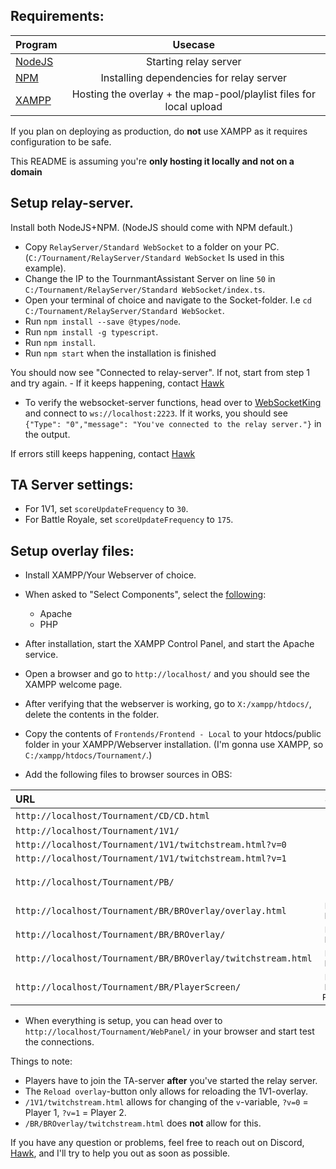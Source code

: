 ## Requirements:
| Program | Usecase  |
| :--- | :---: |
| [NodeJS](https://nodejs.org/en/download/) | Starting relay server |
| [NPM](https://docs.npmjs.com/downloading-and-installing-node-js-and-npm) | Installing dependencies for relay server |
| [XAMPP](https://www.apachefriends.org/download.html) | Hosting the overlay + the map-pool/playlist files for local upload |

If you plan on deploying as production, do **not** use XAMPP as it requires configuration to be safe. 

This README is assuming you're **only hosting it locally and not on a domain**

## Setup relay-server.
Install both NodeJS+NPM. (NodeJS should come with NPM default.)

- Copy `RelayServer/Standard WebSocket` to a folder on your PC. (`C:/Tournament/RelayServer/Standard WebSocket` Is used in this example).
- Change the IP to the TournmantAssistant Server on line `50` in `C:/Tournament/RelayServer/Standard WebSocket/index.ts`.
- Open your terminal of choice and navigate to the Socket-folder. I.e `cd C:/Tournament/RelayServer/Standard WebSocket`.
- Run `npm install --save @types/node`.
- Run `npm install -g typescript`.
- Run `npm install`.
- Run `npm start` when the installation is finished

You should now see "Connected to relay-server". If not, start from step 1 and try again. - If it keeps happening, contact [Hawk](https://discordapp.com/users/592779895084679188)
- To verify the websocket-server functions, head over to [WebSocketKing](https://websocketking.com/) and connect to `ws://localhost:2223`.
If it works, you should see `{"Type": "0","message": "You've connected to the relay server."}` in the output.

If errors still keeps happening, contact [Hawk](https://discordapp.com/users/592779895084679188)

## TA Server settings:
- For 1V1, set `scoreUpdateFrequency` to `30`.
- For Battle Royale, set `scoreUpdateFrequency` to `175`.

## Setup overlay files:
- Install XAMPP/Your Webserver of choice.
- When asked to "Select Components", select the [following](https://i.imgur.com/eoPJIA9.png): 
    - Apache
    - PHP

- After installation, start the XAMPP Control Panel, and start the Apache service.
- Open a browser and go to `http://localhost/` and you should see the XAMPP welcome page.
- After verifying that the webserver is working, go to `X:/xampp/htdocs/`, delete the contents in the folder.
- Copy the contents of `Frontends/Frontend - Local` to your htdocs/public folder in your XAMPP/Webserver installation. (I'm gonna use XAMPP, so `C:/xampp/htdocs/Tournament/`.)

- Add the following files to browser sources in OBS:

| URL | Scene  | Order | Resolution |
| :--- | :---: | :---: | :---: |
| `http://localhost/Tournament/CD/CD.html` | `CD` | - | `1920x1080`|
| `http://localhost/Tournament/1V1/` | `1V1` | `Top` | `1920x1080`|
| `http://localhost/Tournament/1V1/twitchstream.html?v=0` | `1V1` | `Bottom` | `1920x1080` |
| `http://localhost/Tournament/1V1/twitchstream.html?v=1` | `1V1` | `Bottom` | `1920x1080` |
| `http://localhost/Tournament/PB/` | `Picks and Bans` | `Top` | `1920x1080` |
| `http://localhost/Tournament/BR/BROverlay/overlay.html` | `Battle Royale` | `Top` | `2560x1140` |
| `http://localhost/Tournament/BR/BROverlay/` | `Battle Royale` | `Bottom` | `1920x1080` |
| `http://localhost/Tournament/BR/BROverlay/twitchstream.html` | `Battle Royale` | `Bottom` | `1920x1080` |
| `http://localhost/Tournament/BR/PlayerScreen/` | `Battle Royale Players` | `Top` | `1920x1080` |

- When everything is setup, you can head over to `http://localhost/Tournament/WebPanel/` in your browser and start test the connections.

Things to note:
- Players have to join the TA-server **after** you've started the relay server. 
- The `Reload overlay`-button only allows for reloading the 1V1-overlay.
- `/1V1/twitchstream.html` allows for changing of the `v`-variable, `?v=0` = Player 1, `?v=1` = Player 2.
- `/BR/BROverlay/twitchstream.html` does **not** allow for this.

If you have any question or problems, feel free to reach out on Discord, [Hawk](https://discordapp.com/users/592779895084679188), and I'll try to help you out as soon as possible.

